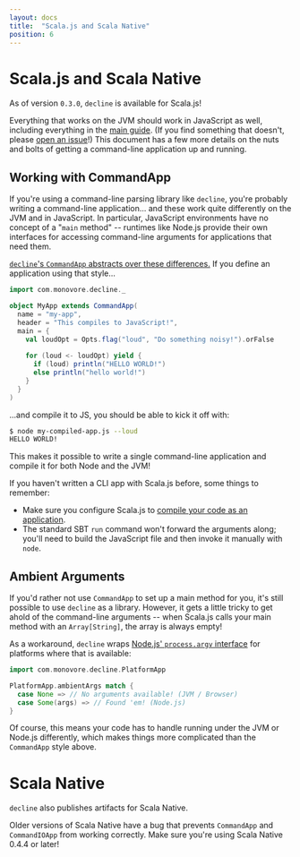 ```yaml
---
layout: docs
title:  "Scala.js and Scala Native"
position: 6
---
```


# Scala.js and Scala Native

As of version `0.3.0`, `decline` is available for Scala.js!

Everything that works on the JVM should work in JavaScript as well,
including everything in the [main guide](./usage.html).
(If you find something that doesn't, please [open an issue][new-issue]!)
This document has a few more details on the nuts and bolts
of getting a command-line application up and running.

[new-issue]: https://github.com/bkirwi/decline/issues/new

## Working with CommandApp

If you're using a command-line parsing library like `decline`,
you're probably writing a command-line application...
and these work quite differently on the JVM and in JavaScript.
In particular,
JavaScript environments have no concept of a "`main` method" --
runtimes like Node.js provide their own interfaces for accessing command-line arguments
for applications that need them.

[`decline`'s `CommandApp` abstracts over these differences.][defining-an-application]
If you define an application using that style...

```scala mdoc:to-string
import com.monovore.decline._

object MyApp extends CommandApp(
  name = "my-app",
  header = "This compiles to JavaScript!",
  main = {
    val loudOpt = Opts.flag("loud", "Do something noisy!").orFalse
    
    for (loud <- loudOpt) yield {
      if (loud) println("HELLO WORLD!")
      else println("hello world!")
    }
  }
)
```

...and compile it to JS, you should be able to kick it off with:
 
```bash
$ node my-compiled-app.js --loud
HELLO WORLD!
```

This makes it possible to write a single command-line application
and compile it for both Node and the JVM!

If you haven't written a CLI app with Scala.js before, some things to remember:

  - Make sure you configure Scala.js to [compile your code as an application][building].
  - The standard SBT `run` command won't forward the arguments along;
    you'll need to build the JavaScript file and then invoke it manually with `node`.
  
## Ambient Arguments

If you'd rather not use `CommandApp` to set up a main method for you,
it's still possible to use `decline` as a library.
However, it gets a little tricky to get ahold of the command-line arguments --
when Scala.js calls your main method with an `Array[String]`,
the array is always empty!

As a workaround,
`decline` wraps [Node.js' `process.argv` interface][process.argv]
for platforms where that is available:

```scala mdoc:to-string
import com.monovore.decline.PlatformApp

PlatformApp.ambientArgs match {
  case None => // No arguments available! (JVM / Browser)
  case Some(args) => // Found 'em! (Node.js)
}
```

Of course, this means your code has to handle running under the JVM or Node.js differently,
which makes things more complicated than the `CommandApp` style above.

# Scala Native

`decline` also publishes artifacts for Scala Native.

Older versions of Scala Native have a bug that prevents `CommandApp` and
`CommandIOApp` from working correctly. Make sure you're using Scala Native
0.4.4 or later!

[defining-an-application]: ./usage.html#defining-an-application
[building]: https://www.scala-js.org/doc/project/building.html#actually-do-something
[process.argv]: https://nodejs.org/api/process.html#process_process_argv

